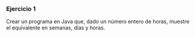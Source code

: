 ### Ejercicio 1

Crear un programa en Java que, dado un número entero de horas, muestre el equivalente en semanas, días y horas.
